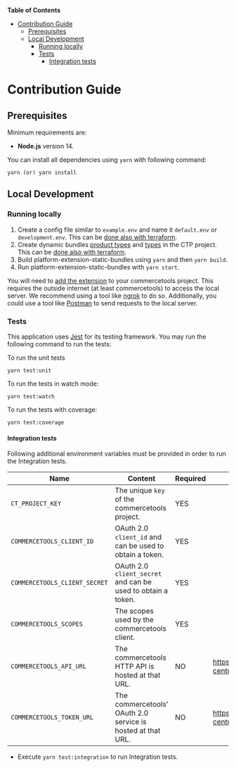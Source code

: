 <!-- START doctoc generated TOC please keep comment here to allow auto update -->
<!-- DON'T EDIT THIS SECTION, INSTEAD RE-RUN doctoc TO UPDATE -->
**Table of Contents**  

- [Contribution Guide](#contribution-guide)
  - [Prerequisites](#prerequisites)
  - [Local Development](#local-development)
    - [Running locally](#running-locally)
    - [Tests](#tests)
      - [Integration tests](#integration-tests)

<!-- END doctoc generated TOC please keep comment here to allow auto update -->

# Contribution Guide

## Prerequisites

Minimum requirements are:
 - **Node.js** version 14.
 
You can install all dependencies using `yarn` with following command:

```
yarn (or) yarn install
```

## Local Development

### Running locally
1. Create a config file similar to `example.env` and name it `default.env` or `development.env`. This can be [done also with terraform](./terraform).
1. Create dynamic bundles [product types](./resourceDefinitions/productTypes) and [types](./resourceDefinitions/types) in the CTP project. This can be [done also with terraform](./terraform).
1. Build platform-extension-static-bundles using `yarn` and then `yarn build`.
1. Run platform-extension-static-bundles with `yarn start`.

You will need to [add the extension](https://docs.commercetools.com/http-api-projects-api-extensions) to your commercetools project.  This requires the outside internet (at least commercetools) to access the local server.  We recommend using a tool like [ngrok](https://ngrok.com/) to do so.  Additionally, you could use a tool like [Postman](https://www.postman.com/) to send requests to the local server.

### Tests

This application uses [Jest](https://jestjs.io) for its testing framework.  You may run the following command to run the tests:

To run the unit tests

```shell
yarn test:unit
```

To run the tests in watch mode:

```shell
yarn test:watch
```

To run the tests with coverage:

```shell
yarn test:coverage
```

#### Integration tests
Following additional environment variables must be provided in order to run the Integration tests.

| Name                           | Content                                                      | Required | Default                                        |
| ------------------------------ | ------------------------------------------------------------ | -------- | ---------------------------------------------  |
| `CT_PROJECT_KEY`               | The unique `key` of the commercetools project.               | YES      |                                                |
| `COMMERCETOOLS_CLIENT_ID`      | OAuth 2.0 `client_id` and can be used to obtain a token.     | YES      |                                                |
| `COMMERCETOOLS_CLIENT_SECRET`  | OAuth 2.0 `client_secret` and can be used to obtain a token. | YES      |                                                |
| `COMMERCETOOLS_SCOPES`         | The scopes used by the commercetools client.                 | YES      |                                                |
| `COMMERCETOOLS_API_URL`        | The commercetools HTTP API is hosted at that URL.            | NO       | https://api.us-central1.gcp.commercetools.com  |
| `COMMERCETOOLS_TOKEN_URL`      | The commercetools’ OAuth 2.0 service is hosted at that URL.  | NO       | https://auth.us-central1.gcp.commercetools.com |

- Execute `yarn test:integration` to run Integration tests.
